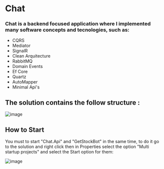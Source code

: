 # Chat
### Chat is a backend focused application where I implemented many software concepts and tecnologies, such as: 
* CQRS
* Mediator
* SignalR
* Clean Arquitecture
* RabbitMQ
* Domain Events
* Ef Core
* Quartz
* AutoMapper
* Minimal Api's

## The solution contains the follow structure :
![image](https://user-images.githubusercontent.com/13359384/205627209-514b8945-973f-4e3e-ba73-8a7cd351e12f.png)

## How to Start

You must to start "Chat.Api" and "GetStockBot" in the same time, to do it go to the solution and right click then in Properties select the option "Multi startup projects" and select the Start option for them:

![image](https://user-images.githubusercontent.com/13359384/205627974-3850e4e6-a26b-4356-beef-2a043195b4f2.png)


